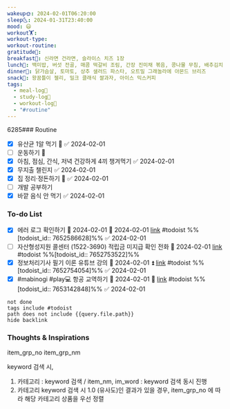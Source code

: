 ```yaml
---
wakeup🌞: 2024-02-01T06:20:00
sleep🌜: 2024-01-31T23:40:00
mood: 😃
workout🏋️: 
workout-type: 
workout-routine: 
gratitude🙏: 
breakfast🍳: 신라면 건라면, 슬라이스 치즈 1장
lunch🍚: 백미밥, 버섯 전골, 매콤 떡갈비 조림, 간장 진미채 볶음, 콩나물 무침, 배추김치
dinner🥗: 닭가슴살, 토마토, 상추 샐러드 파스타, 오트밀 그래놀라에 아몬드 브리즈
snack🍬: 왕꿈틀이 젤리, 밀크 클래식 쌀과자, 아이스 믹스커피
tags:
  - meal-log📝
  - study-log📓
  - workout-log💪
  - "#routine"
---
```

6285### Routine 
- [x] 유산균 1알 먹기 🔼 ✅ 2024-02-01
- [ ] 운동하기 🔼
- [x] 아침, 점심, 간식, 저녁 건강하게 4끼 챙겨먹기 ✅ 2024-02-01
- [x] 무지출 챌린지 ✅ 2024-02-01
- [x] 집 정리·정돈하기 🔼 ✅ 2024-02-01
- [ ] 개발 공부하기
- [x] 바깥 음식 안 먹기 ✅ 2024-02-01

### To-do List 
- [x] 에러 로그 확인하기 🛫 2024-02-01 📅 2024-02-01 [link](https://todoist.com/showTask?id=7652586628) #todoist  %%[todoist_id:: 7652586628]%% ✅ 2024-02-01
- [ ] 자산형성지원 콜센터 (1522-3690) 적립금 미지급 확인 전화 📅 2024-02-01 [link](https://todoist.com/showTask?id=7652753522) #todoist  %%[todoist_id:: 7652753522]%%
- [x] 정보처리기사 필기 이론 유튜브 강의 📅 2024-02-01 ⏫ [link](https://todoist.com/showTask?id=7652754054) #todoist  %%[todoist_id:: 7652754054]%% ✅ 2024-02-01
- [x] #mabinogi #play💻 항공 교역하기 📅 2024-02-01 🔼 [link](https://todoist.com/showTask?id=7653142848) #todoist  %%[todoist_id:: 7653142848]%% ✅ 2024-02-01

```tasks
not done
tags include #todoist 
path does not include {{query.file.path}}
hide backlink
```


### Thoughts & Inspirations

item_grp_no 
item_grp_nm

keyword 검색 시,
1. 카테고리 : keyword 검색 / item_nm, im_word : keyword 검색 동시 진행
2. 카테고리 keyword 검색 시 1.0 (유사도)인 결과가 있을 경우, item_grp_no 에 따라 해당 카테고리 상품을 우선 정렬

